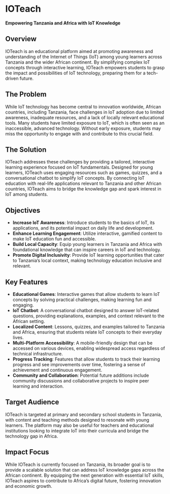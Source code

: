 # IOTeach

**Empowering Tanzania and Africa with IoT Knowledge**

## Overview

IOTeach is an educational platform aimed at promoting awareness and understanding of the Internet of Things (IoT) among young learners across Tanzania and the wider African continent. By simplifying complex IoT concepts through interactive learning, IOTeach empowers students to grasp the impact and possibilities of IoT technology, preparing them for a tech-driven future.

## The Problem

While IoT technology has become central to innovation worldwide, African countries, including Tanzania, face challenges in IoT adoption due to limited awareness, inadequate resources, and a lack of locally relevant educational tools. Many students have limited exposure to IoT, which is often seen as an inaccessible, advanced technology. Without early exposure, students may miss the opportunity to engage with and contribute to this crucial field.

## The Solution

IOTeach addresses these challenges by providing a tailored, interactive learning experience focused on IoT fundamentals. Designed for young learners, IOTeach uses engaging resources such as games, quizzes, and a conversational chatbot to simplify IoT concepts. By connecting IoT education with real-life applications relevant to Tanzania and other African countries, IOTeach aims to bridge the knowledge gap and spark interest in IoT among students.

## Objectives

- **Increase IoT Awareness**: Introduce students to the basics of IoT, its applications, and its potential impact on daily life and development.
- **Enhance Learning Engagement**: Utilize interactive, gamified content to make IoT education fun and accessible.
- **Build Local Capacity**: Equip young learners in Tanzania and Africa with foundational knowledge that can inspire careers in IoT and technology.
- **Promote Digital Inclusivity**: Provide IoT learning opportunities that cater to Tanzania’s local context, making technology education inclusive and relevant.

## Key Features

- **Educational Games**: Interactive games that allow students to learn IoT concepts by solving practical challenges, making learning fun and engaging.
- **IoT Chatbot**: A conversational chatbot designed to answer IoT-related questions, providing explanations, examples, and context relevant to the African setting.
- **Localized Content**: Lessons, quizzes, and examples tailored to Tanzania and Africa, ensuring that students relate IoT concepts to their everyday lives.
- **Multi-Platform Accessibility**: A mobile-friendly design that can be accessed on various devices, enabling widespread access regardless of technical infrastructure.
- **Progress Tracking**: Features that allow students to track their learning progress and see improvements over time, fostering a sense of achievement and continuous engagement.
- **Community and Collaboration**: Potential future additions include community discussions and collaborative projects to inspire peer learning and interaction.

## Target Audience

IOTeach is targeted at primary and secondary school students in Tanzania, with content and teaching methods designed to resonate with young learners. The platform may also be useful for teachers and educational institutions looking to integrate IoT into their curricula and bridge the technology gap in Africa.

## Impact Focus

While IOTeach is currently focused on Tanzania, its broader goal is to provide a scalable solution that can address IoT knowledge gaps across the African continent. By equipping the next generation with essential IoT skills, IOTeach aspires to contribute to Africa’s digital future, fostering innovation and economic growth.
